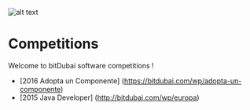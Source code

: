 
![alt text](https://github.com/bitDubai/media-kit/blob/master/Readme%20Image/Fermat%20Logotype/Fermat_Logo_3D.png "Fermat Logo")

# Competitions
Welcome to bitDubai software competitions !
- [2016	Adopta un Componente] (https://bitdubai.com/wp/adopta-un-componente)
- [2015	Java Developer] (http://bitdubai.com/wp/europa)
